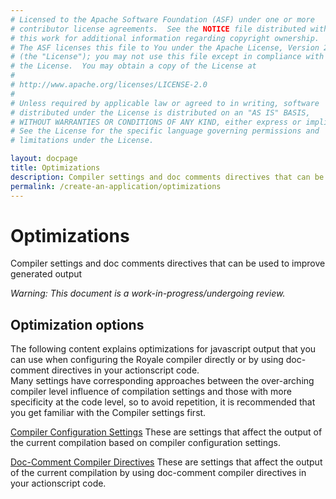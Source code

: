 ```yaml
---
# Licensed to the Apache Software Foundation (ASF) under one or more
# contributor license agreements.  See the NOTICE file distributed with
# this work for additional information regarding copyright ownership.
# The ASF licenses this file to You under the Apache License, Version 2.0
# (the "License"); you may not use this file except in compliance with
# the License.  You may obtain a copy of the License at
# 
# http://www.apache.org/licenses/LICENSE-2.0
# 
# Unless required by applicable law or agreed to in writing, software
# distributed under the License is distributed on an "AS IS" BASIS,
# WITHOUT WARRANTIES OR CONDITIONS OF ANY KIND, either express or implied.
# See the License for the specific language governing permissions and
# limitations under the License.

layout: docpage
title: Optimizations
description: Compiler settings and doc comments directives that can be used to improve generated output
permalink: /create-an-application/optimizations
---
```

# Optimizations

Compiler settings and doc comments directives that can be used to improve generated output

*Warning:  This document is a work-in-progress/undergoing review.*

## Optimization options

The following content explains optimizations for javascript output that you can use when configuring the Royale compiler directly or by using doc-comment directives in your actionscript code.  
Many settings have corresponding approaches between the over-arching compiler level influence of compilation settings and those with more specificity at the code level, so to avoid repetition, it is recommended that you get familiar with the Compiler settings first.

[Compiler Configuration Settings](create-an-application/optimizations/compiler-configuration-settings.html) These are settings that affect the output of the current compilation based on compiler configuration settings.

[Doc-Comment Compiler Directives](create-an-application/optimizations/doc-comment-directives.html) These are settings that affect the output of the current compilation by using doc-comment compiler directives in your actionscript code.




